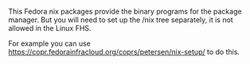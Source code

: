 This Fedora nix packages provide the binary programs for the package manager.
But you will need to set up the /nix tree separately, it is not allowed
in the Linux FHS.

For example you can use
<https://copr.fedorainfracloud.org/coprs/petersen/nix-setup/> to do this.
